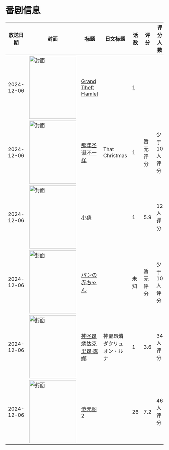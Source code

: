 # 番剧信息

|放送日期|封面|标题|日文标题|话数|评分|评分人数|
|---|---|---|---|---|---|---|
|2024-12-06|<img src="https://lain.bgm.tv/pic/cover/c/03/72/530156_HH5B4.jpg" alt="封面" style="width:150px;height:200px;object-fit:cover;">|[Grand Theft Hamlet](https://bangumi.tv/subject/530156)||1|||
|2024-12-06|<img src="https://lain.bgm.tv/pic/cover/c/b3/80/507627_Z5TI0.jpg" alt="封面" style="width:150px;height:200px;object-fit:cover;">|[那年圣诞不一样](https://bangumi.tv/subject/507627)|That Christmas|1|暂无评分|少于10人评分|
|2024-12-06|<img src="https://lain.bgm.tv/pic/cover/c/a7/ad/448690_3R3rn.jpg" alt="封面" style="width:150px;height:200px;object-fit:cover;">|[小倩](https://bangumi.tv/subject/448690)||1|5.9|12人评分|
|2024-12-06|<img src="https://lain.bgm.tv/pic/cover/c/58/85/522511_oL3h3.jpg" alt="封面" style="width:150px;height:200px;object-fit:cover;">|[パンの赤ちゃん](https://bangumi.tv/subject/522511)||未知|暂无评分|少于10人评分|
|2024-12-06|<img src="https://bangumi.tv/img/no_icon_subject.png" alt="封面" style="width:150px;height:200px;object-fit:cover;">|[神圣昂燐达克里昂·露娜](https://bangumi.tv/subject/513883)|神聖昂燐ダクリュオン・ルナ|1|3.6|34人评分|
|2024-12-06|<img src="https://lain.bgm.tv/pic/cover/c/2f/cd/458935_jxA9J.jpg" alt="封面" style="width:150px;height:200px;object-fit:cover;">|[沧元图2](https://bangumi.tv/subject/458935)||26|7.2|46人评分|
